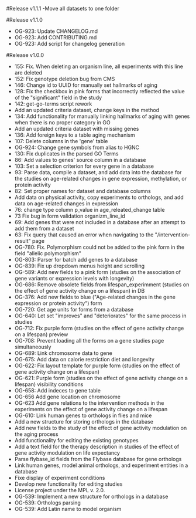 #Release v1.1.1
-Move all datasets to one folder

#Release v1.1.0
- OG-923: Update CHANGELOG.md
- OG-923: Add CONTRIBUTING.md
- OG-923: Add script for changelog generation

#Release v1.0.0
- 155: Fix. When deleting an organism line, all experiments with this line are deleted
- 152: Fix genotype deletion bug from CMS
- 146: Change id to UUID for manually set hallmarks of aging
- 128: Fix the checkbox in pink forms that incorrectly reflected the value of the "significant" field in the study
- 142: get-go-terms script rework
- Add an updated criteria dataset, change keys in the method
- 134: Add functionality for manually linking hallmarks of aging with genes when there is no proper category in GO
- Add an updated criteria dataset with missing genes
- 136: Add foreign keys to a table aging mechanism
- 107: Delete columns in the 'gene' table
- OG-924: Change gene symbols from alias to HGNC
- 130: Fix duplicates in the parsed GO Terms
- 86: Add values to genes' source column in a database
- 103: Set a selection criterion for every gene in a database
- 93: Parse data, compile a dataset, and add data into the database for the studies on age-related changes in gene expression, methylation, or protein activity
- 82: Set proper names for dataset and database columns
- Add data on physical activity, copy experiments to orthologs, and add data on age-related changes in expression
- 76: change type column p_value in age_releated_change table
- 73 Fix bug in form validation organizm_line_id
- 69: Add genes that were not included in a database after an attempt to add them from a dataset
- 63: Fix query that caused an error when navigating to the "/intervention-result" page
- OG-780: Fix. Polymorphism could not be added to the pink form in the field "allelic polymorphism"
- OG-803: Parser for batch add genes to a database
- OG-839: Fix up dropdown menus height and scrolling
- OG-589: Add new fields to a pink form (studies on the association of gene variants or expression levels with longevity)
- OG-686: Remove obsolete fields from lifespan_experimment (studies on the effect of gene activity change on a lifespan) in DB
- OG-376: Add new fields to blue ("Age-related changes in the gene expression or protein activity") form
- OG-720: Get age units for forms from a database
- OG-640: Let set "improves" and "deteriorates" for the same process in studies
- OG-712: Fix purple form (studies on the effect of gene activity change on a lifespan) preview
- OG-708: Prevent loading all the forms on a gene studies page simultaneously
- OG-689: Link chromosome data to gene
- OG-675: Add data on calorie restriction diet and longevity
- OG-622: Fix layout template for purple form (studies on the effect of gene activity change on a lifespan)
- OG-621: Purple form (studies on the effect of gene activity change on a lifespan) visibility conditions
- OG-658: Add indeces to gene table
- OG-656 Add gene location on chromosome
- OG-623 Add gene relations to the intervention methods in the experiments on the effect of gene activity change on a lifespan
- OG-610: Link human genes to orthologs in flies and mice
- Add a new structure for storing orthologs in the database
- Add new fields to the study of the effect of gene activity modulation on the aging process
- Add functionality for editing the existing genotypes
- Add a text field for the therapy description in studies of the effect of gene activity modulation on life expectancy
- Parse flybase_id fields from the Flybase database for gene orthologs
- Link human genes, model animal orthologs, and experiment entities in a database
- Fixe display of experiment conditions
- Develop new functionality for editing studies
- License project under the MPL v. 2.0.
- OG-539: Implement a new structure for orthologs in a database
- OG-539: Orthologs parsing
- OG-539: Add Latin name to model organism

